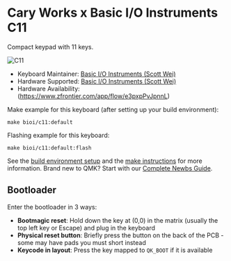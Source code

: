 # Cary Works x Basic I/O Instruments C11

Compact keypad with 11 keys.

![C11](https://i.imgur.com/muzhDG0h.jpg)

* Keyboard Maintainer: [Basic I/O Instruments (Scott Wei)](https://github.com/scottywei)
* Hardware Supported: [Basic I/O Instruments (Scott Wei)](https://github.com/scottywei)
* Hardware Availability: (https://www.zfrontier.com/app/flow/e3pxpPvJpnnL)

Make example for this keyboard (after setting up your build environment):

    make bioi/c11:default

Flashing example for this keyboard:

    make bioi/c11:default:flash

See the [build environment setup](https://docs.qmk.fm/#/getting_started_build_tools) and the [make instructions](https://docs.qmk.fm/#/getting_started_make_guide) for more information. Brand new to QMK? Start with our [Complete Newbs Guide](https://docs.qmk.fm/#/newbs).

## Bootloader

Enter the bootloader in 3 ways:

* **Bootmagic reset**: Hold down the key at (0,0) in the matrix (usually the top left key or Escape) and plug in the keyboard
* **Physical reset button**: Briefly press the button on the back of the PCB - some may have pads you must short instead
* **Keycode in layout**: Press the key mapped to `QK_BOOT` if it is available
